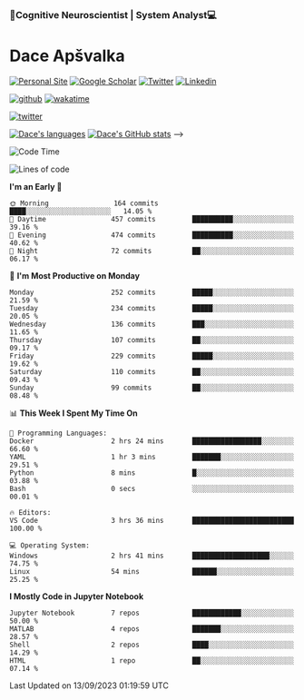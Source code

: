 ### 🧠Cognitive Neuroscientist | System Analyst💻
# Dace Apšvalka

[![Personal Site](https://img.shields.io/badge/website-teal?style=for-the-badge&logo=About.me&logoColor=white)](https://dcdace.net/)
[![Google Scholar](https://img.shields.io/badge/Scholar-yellow?style=for-the-badge&logo=googlescholar&logoColor=ffffff)](https://scholar.google.com/citations?hl=en&user=W8q0HBkAAAAJ&view_op=list_works&sortby=pubdate)
[![Twitter](https://img.shields.io/badge/Twitter-1DA1F2?logo=twitter&logoColor=white&style=for-the-badge)](https://twitter.com/dcdace)
[![Linkedin](https://img.shields.io/badge/linkedin-0077B5?logo=linkedin&logoColor=white&style=for-the-badge)](https://www.linkedin.com/in/dace-apsvalka/)

<!--
[![Dace's wakatime stats](https://github-readme-stats.vercel.app/api/wakatime?username=dcdace&theme=react&layout=compact&custom_title=Coding+past+7+days&v=2)](https://github.com/dcdace/dcdace)
-->

[![github](https://img.shields.io/github/followers/dcdace?logo=github&style=plastic)](https://github.com/dcdace?tab=followers "GitHub followers")
[![wakatime](https://wakatime.com/badge/user/6e7556d3-b1db-4eef-a7e8-9bad735fc27e.svg?style=plastic?v=2)](https://wakatime.com/@6e7556d3-b1db-4eef-a7e8-9bad735fc27e "Total time coded since Feb 28 2022")

[![twitter](https://img.shields.io/twitter/follow/dcdace?label=followers&logo=twitter&color=%23007ec6&style=plastic)](https://twitter.com/dcdace "Twitter followers")

[![Dace's languages](https://github-readme-stats-one-nu-13.vercel.app/api/top-langs/?username=dcdace&langs_count=10&theme=nord&layout=compact)](https://github.com/anuraghazra/github-readme-stats) 
[![Dace's GitHub stats](https://github-readme-stats-one-nu-13.vercel.app/api?username=dcdace&theme=dracula&hide=prs,issues&count_private=true&show_icons=true&hide_rank=true&include_all_commits=true&hide_title=false&custom_title=GitHub+Stats)](https://github.com/anuraghazra/github-readme-stats)
-->

<!--START_SECTION:waka-->
![Code Time](http://img.shields.io/badge/Code%20Time-298%20hrs%2028%20mins-blue)

![Lines of code](https://img.shields.io/badge/From%20Hello%20World%20I%27ve%20Written-747.5%20thousand%20lines%20of%20code-blue)

**I'm an Early 🐤** 

```text
🌞 Morning                164 commits         ████░░░░░░░░░░░░░░░░░░░░░   14.05 % 
🌆 Daytime                457 commits         ██████████░░░░░░░░░░░░░░░   39.16 % 
🌃 Evening                474 commits         ██████████░░░░░░░░░░░░░░░   40.62 % 
🌙 Night                  72 commits          ██░░░░░░░░░░░░░░░░░░░░░░░   06.17 % 
```
📅 **I'm Most Productive on Monday** 

```text
Monday                   252 commits         █████░░░░░░░░░░░░░░░░░░░░   21.59 % 
Tuesday                  234 commits         █████░░░░░░░░░░░░░░░░░░░░   20.05 % 
Wednesday                136 commits         ███░░░░░░░░░░░░░░░░░░░░░░   11.65 % 
Thursday                 107 commits         ██░░░░░░░░░░░░░░░░░░░░░░░   09.17 % 
Friday                   229 commits         █████░░░░░░░░░░░░░░░░░░░░   19.62 % 
Saturday                 110 commits         ██░░░░░░░░░░░░░░░░░░░░░░░   09.43 % 
Sunday                   99 commits          ██░░░░░░░░░░░░░░░░░░░░░░░   08.48 % 
```


📊 **This Week I Spent My Time On** 

```text
💬 Programming Languages: 
Docker                   2 hrs 24 mins       █████████████████░░░░░░░░   66.60 % 
YAML                     1 hr 3 mins         ███████░░░░░░░░░░░░░░░░░░   29.51 % 
Python                   8 mins              █░░░░░░░░░░░░░░░░░░░░░░░░   03.88 % 
Bash                     0 secs              ░░░░░░░░░░░░░░░░░░░░░░░░░   00.01 % 

🔥 Editors: 
VS Code                  3 hrs 36 mins       █████████████████████████   100.00 % 

💻 Operating System: 
Windows                  2 hrs 41 mins       ███████████████████░░░░░░   74.75 % 
Linux                    54 mins             ██████░░░░░░░░░░░░░░░░░░░   25.25 % 
```

**I Mostly Code in Jupyter Notebook** 

```text
Jupyter Notebook         7 repos             ████████████░░░░░░░░░░░░░   50.00 % 
MATLAB                   4 repos             ███████░░░░░░░░░░░░░░░░░░   28.57 % 
Shell                    2 repos             ████░░░░░░░░░░░░░░░░░░░░░   14.29 % 
HTML                     1 repo              ██░░░░░░░░░░░░░░░░░░░░░░░   07.14 % 
```




 Last Updated on 13/09/2023 01:19:59 UTC
<!--END_SECTION:waka-->

